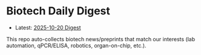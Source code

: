 # Biotech Daily Digest

- Latest: [2025-10-20 Digest](digest/2025-10-20.md)

This repo auto-collects biotech news/preprints that match our interests (lab automation, qPCR/ELISA, robotics, organ-on-chip, etc.).

